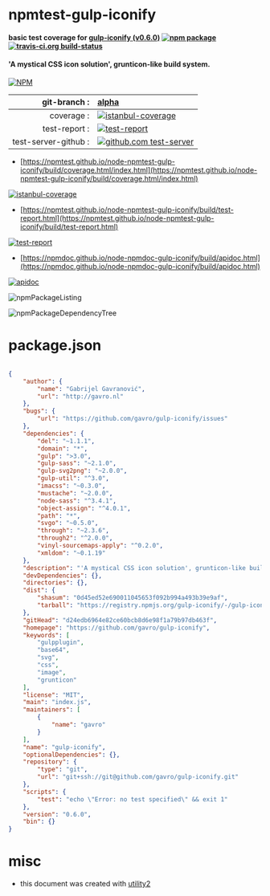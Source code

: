 # npmtest-gulp-iconify

#### basic test coverage for  [gulp-iconify (v0.6.0)](https://github.com/gavro/gulp-iconify)  [![npm package](https://img.shields.io/npm/v/npmtest-gulp-iconify.svg?style=flat-square)](https://www.npmjs.org/package/npmtest-gulp-iconify) [![travis-ci.org build-status](https://api.travis-ci.org/npmtest/node-npmtest-gulp-iconify.svg)](https://travis-ci.org/npmtest/node-npmtest-gulp-iconify)

#### 'A mystical CSS icon solution', grunticon-like build system.

[![NPM](https://nodei.co/npm/gulp-iconify.png?downloads=true&downloadRank=true&stars=true)](https://www.npmjs.com/package/gulp-iconify)

| git-branch : | [alpha](https://github.com/npmtest/node-npmtest-gulp-iconify/tree/alpha)|
|--:|:--|
| coverage : | [![istanbul-coverage](https://npmtest.github.io/node-npmtest-gulp-iconify/build/coverage.badge.svg)](https://npmtest.github.io/node-npmtest-gulp-iconify/build/coverage.html/index.html)|
| test-report : | [![test-report](https://npmtest.github.io/node-npmtest-gulp-iconify/build/test-report.badge.svg)](https://npmtest.github.io/node-npmtest-gulp-iconify/build/test-report.html)|
| test-server-github : | [![github.com test-server](https://npmtest.github.io/node-npmtest-gulp-iconify/GitHub-Mark-32px.png)](https://npmtest.github.io/node-npmtest-gulp-iconify/build/app/index.html) | | build-artifacts : | [![build-artifacts](https://npmtest.github.io/node-npmtest-gulp-iconify/glyphicons_144_folder_open.png)](https://github.com/npmtest/node-npmtest-gulp-iconify/tree/gh-pages/build)|

- [https://npmtest.github.io/node-npmtest-gulp-iconify/build/coverage.html/index.html](https://npmtest.github.io/node-npmtest-gulp-iconify/build/coverage.html/index.html)

[![istanbul-coverage](https://npmtest.github.io/node-npmtest-gulp-iconify/build/screenCapture.buildCi.browser.%252Ftmp%252Fbuild%252Fcoverage.lib.html.png)](https://npmtest.github.io/node-npmtest-gulp-iconify/build/coverage.html/index.html)

- [https://npmtest.github.io/node-npmtest-gulp-iconify/build/test-report.html](https://npmtest.github.io/node-npmtest-gulp-iconify/build/test-report.html)

[![test-report](https://npmtest.github.io/node-npmtest-gulp-iconify/build/screenCapture.buildCi.browser.%252Ftmp%252Fbuild%252Ftest-report.html.png)](https://npmtest.github.io/node-npmtest-gulp-iconify/build/test-report.html)

- [https://npmdoc.github.io/node-npmdoc-gulp-iconify/build/apidoc.html](https://npmdoc.github.io/node-npmdoc-gulp-iconify/build/apidoc.html)

[![apidoc](https://npmdoc.github.io/node-npmdoc-gulp-iconify/build/screenCapture.buildCi.browser.%252Ftmp%252Fbuild%252Fapidoc.html.png)](https://npmdoc.github.io/node-npmdoc-gulp-iconify/build/apidoc.html)

![npmPackageListing](https://npmtest.github.io/node-npmtest-gulp-iconify/build/screenCapture.npmPackageListing.svg)

![npmPackageDependencyTree](https://npmtest.github.io/node-npmtest-gulp-iconify/build/screenCapture.npmPackageDependencyTree.svg)



# package.json

```json

{
    "author": {
        "name": "Gabrijel Gavranović",
        "url": "http://gavro.nl"
    },
    "bugs": {
        "url": "https://github.com/gavro/gulp-iconify/issues"
    },
    "dependencies": {
        "del": "~1.1.1",
        "domain": "*",
        "gulp": ">3.0",
        "gulp-sass": "~2.1.0",
        "gulp-svg2png": "~2.0.0",
        "gulp-util": "^3.0",
        "imacss": "~0.3.0",
        "mustache": "~2.0.0",
        "node-sass": "^3.4.1",
        "object-assign": "^4.0.1",
        "path": "*",
        "svgo": "~0.5.0",
        "through": "~2.3.6",
        "through2": "^2.0.0",
        "vinyl-sourcemaps-apply": "^0.2.0",
        "xmldom": "~0.1.19"
    },
    "description": "'A mystical CSS icon solution', grunticon-like build system.",
    "devDependencies": {},
    "directories": {},
    "dist": {
        "shasum": "0d45ed52e690011045653f092b994a493b39e9af",
        "tarball": "https://registry.npmjs.org/gulp-iconify/-/gulp-iconify-0.6.0.tgz"
    },
    "gitHead": "d24edb6964e82ce60bcb8d6e98f1a79b97db463f",
    "homepage": "https://github.com/gavro/gulp-iconify",
    "keywords": [
        "gulpplugin",
        "base64",
        "svg",
        "css",
        "image",
        "grunticon"
    ],
    "license": "MIT",
    "main": "index.js",
    "maintainers": [
        {
            "name": "gavro"
        }
    ],
    "name": "gulp-iconify",
    "optionalDependencies": {},
    "repository": {
        "type": "git",
        "url": "git+ssh://git@github.com/gavro/gulp-iconify.git"
    },
    "scripts": {
        "test": "echo \"Error: no test specified\" && exit 1"
    },
    "version": "0.6.0",
    "bin": {}
}
```



# misc
- this document was created with [utility2](https://github.com/kaizhu256/node-utility2)
